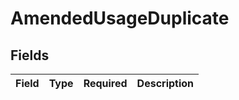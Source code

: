 # AmendedUsageDuplicate


## Fields

| Field       | Type        | Required    | Description |
| ----------- | ----------- | ----------- | ----------- |